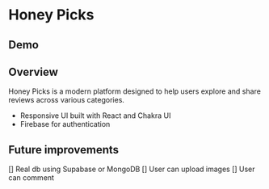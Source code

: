 # Honey Picks

## Demo

## Overview

Honey Picks is a modern platform designed to help users explore and share reviews across various categories.

- Responsive UI built with React and Chakra UI
- Firebase for authentication

## Future improvements

[] Real db using Supabase or MongoDB
[] User can upload images
[] User can comment
